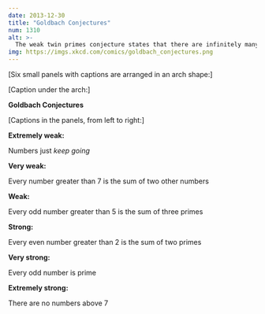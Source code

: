 ```yaml
---
date: 2013-12-30
title: "Goldbach Conjectures"
num: 1310
alt: >-
  The weak twin primes conjecture states that there are infinitely many pairs of primes. The strong twin primes conjecture states that every prime p has a twin prime (p+2), although (p+2) may not look prime at first. The tautological prime conjecture states that the tautological prime conjecture is true.
img: https://imgs.xkcd.com/comics/goldbach_conjectures.png
---
```

[Six small panels with captions are arranged in an arch shape:]

[Caption under the arch:]

**Goldbach Conjectures**

[Captions in the panels, from left to right:]

**Extremely weak:**

Numbers just *keep going*

**Very weak:**

Every number greater than 7 is the sum of two other numbers

**Weak:**

Every odd number greater than 5 is the sum of three primes

**Strong:**

Every even number greater than 2 is the sum of two primes

**Very strong:**

Every odd number is prime

**Extremely strong:**

There are no numbers above 7